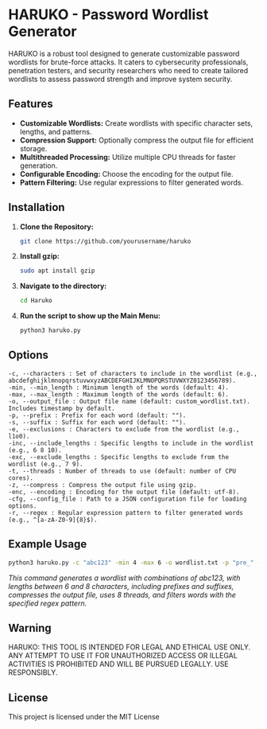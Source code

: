 # HARUKO - Password Wordlist Generator

HARUKO is a robust tool designed to generate customizable password wordlists for brute-force attacks. It caters to cybersecurity professionals, penetration testers, and security researchers who need to create tailored wordlists to assess password strength and improve system security.

## Features

- **Customizable Wordlists:** Create wordlists with specific character sets, lengths, and patterns.
- **Compression Support:** Optionally compress the output file for efficient storage.
- **Multithreaded Processing:** Utilize multiple CPU threads for faster generation.
- **Configurable Encoding:** Choose the encoding for the output file.
- **Pattern Filtering:** Use regular expressions to filter generated words.

## Installation

1. **Clone the Repository:**
   ```bash
   git clone https://github.com/yourusername/haruko
   ```
   
2. **Install gzip:**
   ```bash
   sudo apt install gzip
   ```

3. **Navigate to the directory:**
   ```bash
   cd Haruko
   ```

4. **Run the script to show up the Main Menu:**
   ```bash
   python3 haruko.py
   ```

## Options
    -c, --characters : Set of characters to include in the wordlist (e.g., abcdefghijklmnopqrstuvwxyzABCDEFGHIJKLMNOPQRSTUVWXYZ0123456789).
    -min, --min_length : Minimum length of the words (default: 4).
    -max, --max_length : Maximum length of the words (default: 6).
    -o, --output_file : Output file name (default: custom_wordlist.txt). Includes timestamp by default.
    -p, --prefix : Prefix for each word (default: "").
    -s, --suffix : Suffix for each word (default: "").
    -e, --exclusions : Characters to exclude from the wordlist (e.g., l1o0).
    -inc, --include_lengths : Specific lengths to include in the wordlist (e.g., 6 8 10).
    -exc, --exclude_lengths : Specific lengths to exclude from the wordlist (e.g., 7 9).
    -t, --threads : Number of threads to use (default: number of CPU cores).
    -z, --compress : Compress the output file using gzip.
    -enc, --encoding : Encoding for the output file (default: utf-8).
    -cfg, --config_file : Path to a JSON configuration file for loading options.
    -r, --regex : Regular expression pattern to filter generated words (e.g., ^[a-zA-Z0-9]{8}$).

## Example Usage
```bash
python3 haruko.py -c "abc123" -min 4 -max 6 -o wordlist.txt -p "pre_" -s "_suf" -e "1l" -inc 6 8 -t 8 -z -enc utf-8 -r "^[a-zA-Z0-9]{6,8}$"
```
*This command generates a wordlist with combinations of abc123, with lengths between 6 and 8 characters, including prefixes and suffixes, compresses the output file, uses 8 threads, and filters words with the specified regex pattern.*

## Warning

HARUKO: THIS TOOL IS INTENDED FOR LEGAL AND ETHICAL USE ONLY. ANY ATTEMPT TO USE IT FOR UNAUTHORIZED ACCESS OR ILLEGAL ACTIVITIES IS PROHIBITED AND WILL BE PURSUED LEGALLY. USE RESPONSIBLY.

## License

This project is licensed under the MIT License
